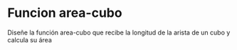 # Funcion area-cubo

Diseñe la función area-cubo que recibe la longitud de la arista de un cubo y calcula su área